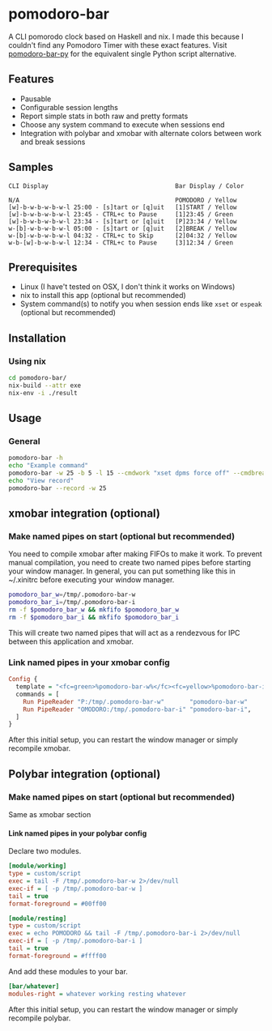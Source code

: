 # pomodoro-bar

A CLI pomorodo clock based on Haskell and nix. I made this because I couldn't find any Pomodoro Timer with these exact features. Visit [pomodoro-bar-py](https://github.com/tkiat/pomodoro-bar-py) for the equivalent single Python script alternative.

## Features

- Pausable
- Configurable session lengths
- Report simple stats in both raw and pretty formats
- Choose any system command to execute when sessions end
- Integration with polybar and xmobar with alternate colors between work and break sessions

## Samples

```
CLI Display                                   Bar Display / Color

N/A                                           POMODORO / Yellow
[w]-b-w-b-w-b-w-l 25:00 - [s]tart or [q]uit   [1]START / Yellow
[w]-b-w-b-w-b-w-l 23:45 - CTRL+c to Pause     [1]23:45 / Green
[w]-b-w-b-w-b-w-l 23:34 - [s]tart or [q]uit   [P]23:34 / Yellow
w-[b]-w-b-w-b-w-l 05:00 - [s]tart or [q]uit   [2]BREAK / Yellow
w-[b]-w-b-w-b-w-l 04:32 - CTRL+c to Skip      [2]04:32 / Yellow
w-b-[w]-b-w-b-w-l 12:34 - CTRL+c to Pause     [3]12:34 / Green
```

## Prerequisites

- Linux (I have't tested on OSX, I don't think it works on Windows)
- nix to install this app (optional but recommended)
- System command(s) to notify you when session ends like `xset` or `espeak` (optional but recommended)

## Installation

### Using nix

```bash
cd pomodoro-bar/
nix-build --attr exe
nix-env -i ./result
```

## Usage

### General

```bash
pomodoro-bar -h
echo "Example command"
pomodoro-bar -w 25 -b 5 -l 15 --cmdwork "xset dpms force off" --cmdbreak "xset dpms force off" --xmobar
echo "View record"
pomodoro-bar --record -w 25
```

## xmobar integration (optional)

### Make named pipes on start (optional but recommended)

You need to compile xmobar after making FIFOs to make it work. To prevent manual compilation, you need to create two named pipes before starting your window manager. In general, you can put something like this in ~/.xinitrc before executing your window manager.

```bash
pomodoro_bar_w=/tmp/.pomodoro-bar-w
pomodoro_bar_i=/tmp/.pomodoro-bar-i
rm -f $pomodoro_bar_w && mkfifo $pomodoro_bar_w
rm -f $pomodoro_bar_i && mkfifo $pomodoro_bar_i
```

This will create two named pipes that will act as a rendezvous for IPC between this application and xmobar.

### Link named pipes in your xmobar config

```haskell
Config {
  template = "<fc=green>%pomodoro-bar-w%</fc><fc=yellow>%pomodoro-bar-i%</fc>",
  commands = [
    Run PipeReader "P:/tmp/.pomodoro-bar-w"       "pomodoro-bar-w"
    Run PipeReader "OMODORO:/tmp/.pomodoro-bar-i" "pomodoro-bar-i",
  ]
}
```

After this initial setup, you can restart the window manager or simply recompile xmobar.

## Polybar integration (optional)

### Make named pipes on start (optional but recommended)

Same as xmobar section

#### Link named pipes in your polybar config

Declare two modules.

```ini
[module/working]
type = custom/script
exec = tail -F /tmp/.pomodoro-bar-w 2>/dev/null
exec-if = [ -p /tmp/.pomodoro-bar-w ]
tail = true
format-foreground = #00ff00

[module/resting]
type = custom/script
exec = echo POMODORO && tail -F /tmp/.pomodoro-bar-i 2>/dev/null
exec-if = [ -p /tmp/.pomodoro-bar-i ]
tail = true
format-foreground = #ffff00
```

And add these modules to your bar.

```ini
[bar/whatever]
modules-right = whatever working resting whatever
```

After this initial setup, you can restart the window manager or simply recompile polybar.
